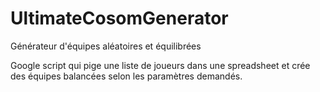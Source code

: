 # UltimateCosomGenerator
Générateur d'équipes aléatoires et équilibrées

Google script qui pige une liste de joueurs dans une spreadsheet et crée des équipes balancées selon les paramètres demandés.
